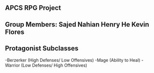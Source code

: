APCS RPG Project
-----------------------
Group Members: 
Sajed Nahian 
Henry He
Kevin Flores
-----------------------
Protagonist Subclasses
-----------------------
-Berzerker (High Defenses/ Low Offensives)
-Mage (Ability to Heal)
-Warrior (Low Defenses/ High Offensives)